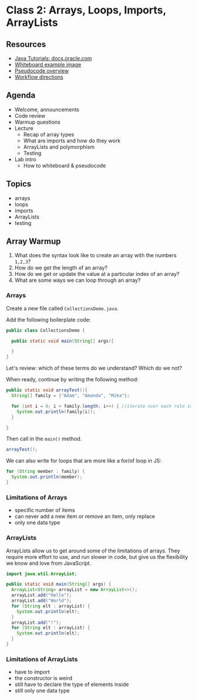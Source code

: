 # Class 2: Arrays, Loops, Imports, ArrayLists
## Resources
* [Java Tutorials: docs.oracle.com](https://docs.oracle.com/javase/tutorial/)
* [Whiteboard example image](../DataStructuresWhiteboard.PNG)
* [Pseudocode overview](../Pseudocode.md)
* [Workflow directions](../workflow.md)

## Agenda
- Welcome, announcements
- Code review
- Warmup questions
- Lecture
  - Recap of array types
  - What are imports and how do they work
  - ArrayLists and polymorphism
  - Testing
- Lab intro
  - How to whiteboard & pseudocode

## Topics
* arrays
* loops
* imports
* ArrayLists
* testing

## Array Warmup
1. What does the syntax look like to create an array with the numbers `1,2,3`?
2. How do we get the length of an array?
3. How do we get or update the value at a particular index of an array?
4. What are some ways we can loop through an array?

### Arrays
Create a new file called `CollectionsDemo.java`.

Add the following boilerplate code:
```java
public class CollectionsDemo {

  public static void main(String[] args){

  }
}
```

Let's review: which of these terms do we understand? Which do we not?

When ready, continue by writing the following method:
```java
public static void arrayTest(){
  String[] family = {"Adam", "Amanda", "Mika"};

  for (int i = 0; i < family.length; i++) { //iterate over each role in roles array.
    System.out.println(family[i]);
  }

}
```

Then call in the `main()` method.
```java
arrayTest();
```

We can also write for loops that are more like a for/of loop in JS:
```java
for (String member : family) {
  System.out.println(member);
}
```

### Limitations of Arrays

- specific number of items
- can never add a new item or remove an item, only replace
- only one data type

### ArrayLists
ArrayLists allow us to get around some of the limitations of arrays. They require more effort to use, and run slower in code, but give us the flexibility we know and love from JavaScript.

```java
import java.util.ArrayList;

public static void main(String[] args) {
  ArrayList<String> arrayList = new ArrayList<>();
  arrayList.add("Hello");
  arrayList.add("World");
  for (String elt : arrayList) {
    System.out.println(elt);
  }
  arrayList.add("!");
  for (String elt : arrayList) {
    System.out.println(elt);
  }
}
```

### Limitations of ArrayLists
- have to import
- the constructor is weird
- still have to declare the type of elements inside
- still only one data type
